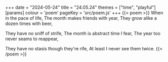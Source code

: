 +++
date = "2024-05-24"
title = "24.05.24"
themes = ["time", "playful"]
[params]
  colour = 'poem'
  pageKey = 'src/poem.js'
+++
{{< poem >}}
When in the pace of life,
The month makes friends with year,
They grow alike a dozen times with beer,

They have no sniff of strife,
The month is abstract time I fear,
The year too never seams to reappear,

They have no stasis though they're rife,
At least I never see them twice.
{{< /poem >}}